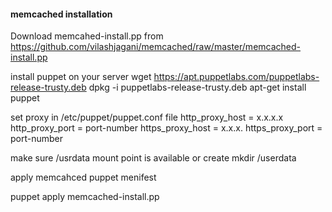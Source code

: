 #### memcached installation ##
Download memcahed-install.pp from 
https://github.com/vilashjagani/memcached/raw/master/memcached-install.pp


install puppet on your server
wget https://apt.puppetlabs.com/puppetlabs-release-trusty.deb
dpkg -i puppetlabs-release-trusty.deb
apt-get install puppet


set proxy in /etc/puppet/puppet.conf file
http_proxy_host = x.x.x.x
http_proxy_port = port-number
https_proxy_host = x.x.x.
https_proxy_port = port-number

make sure /usrdata mount point is available or create mkdir /userdata

apply memcahced puppet menifest

puppet apply memcached-install.pp

